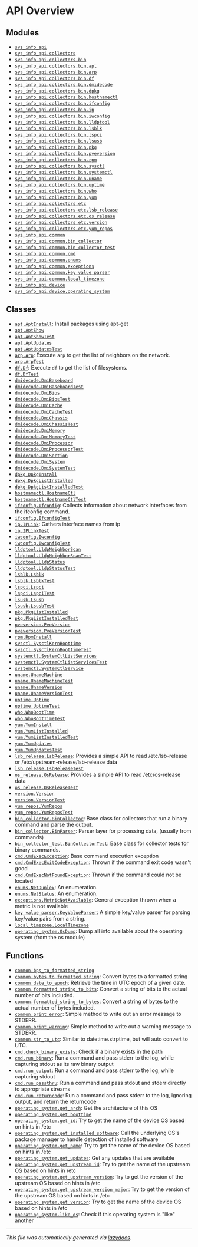 <!-- markdownlint-disable -->

# API Overview

## Modules

- [`sys_info_api`](./sys_info_api.md#module-sys_info_api)
- [`sys_info_api.collectors`](./sys_info_api.collectors.md#module-sys_info_apicollectors)
- [`sys_info_api.collectors.bin`](./sys_info_api.collectors.bin.md#module-sys_info_apicollectorsbin)
- [`sys_info_api.collectors.bin.apt`](./sys_info_api.collectors.bin.apt.md#module-sys_info_apicollectorsbinapt)
- [`sys_info_api.collectors.bin.arp`](./sys_info_api.collectors.bin.arp.md#module-sys_info_apicollectorsbinarp)
- [`sys_info_api.collectors.bin.df`](./sys_info_api.collectors.bin.df.md#module-sys_info_apicollectorsbindf)
- [`sys_info_api.collectors.bin.dmidecode`](./sys_info_api.collectors.bin.dmidecode.md#module-sys_info_apicollectorsbindmidecode)
- [`sys_info_api.collectors.bin.dpkg`](./sys_info_api.collectors.bin.dpkg.md#module-sys_info_apicollectorsbindpkg)
- [`sys_info_api.collectors.bin.hostnamectl`](./sys_info_api.collectors.bin.hostnamectl.md#module-sys_info_apicollectorsbinhostnamectl)
- [`sys_info_api.collectors.bin.ifconfig`](./sys_info_api.collectors.bin.ifconfig.md#module-sys_info_apicollectorsbinifconfig)
- [`sys_info_api.collectors.bin.ip`](./sys_info_api.collectors.bin.ip.md#module-sys_info_apicollectorsbinip)
- [`sys_info_api.collectors.bin.iwconfig`](./sys_info_api.collectors.bin.iwconfig.md#module-sys_info_apicollectorsbiniwconfig)
- [`sys_info_api.collectors.bin.lldptool`](./sys_info_api.collectors.bin.lldptool.md#module-sys_info_apicollectorsbinlldptool)
- [`sys_info_api.collectors.bin.lsblk`](./sys_info_api.collectors.bin.lsblk.md#module-sys_info_apicollectorsbinlsblk)
- [`sys_info_api.collectors.bin.lspci`](./sys_info_api.collectors.bin.lspci.md#module-sys_info_apicollectorsbinlspci)
- [`sys_info_api.collectors.bin.lsusb`](./sys_info_api.collectors.bin.lsusb.md#module-sys_info_apicollectorsbinlsusb)
- [`sys_info_api.collectors.bin.pkg`](./sys_info_api.collectors.bin.pkg.md#module-sys_info_apicollectorsbinpkg)
- [`sys_info_api.collectors.bin.pveversion`](./sys_info_api.collectors.bin.pveversion.md#module-sys_info_apicollectorsbinpveversion)
- [`sys_info_api.collectors.bin.rpm`](./sys_info_api.collectors.bin.rpm.md#module-sys_info_apicollectorsbinrpm)
- [`sys_info_api.collectors.bin.sysctl`](./sys_info_api.collectors.bin.sysctl.md#module-sys_info_apicollectorsbinsysctl)
- [`sys_info_api.collectors.bin.systemctl`](./sys_info_api.collectors.bin.systemctl.md#module-sys_info_apicollectorsbinsystemctl)
- [`sys_info_api.collectors.bin.uname`](./sys_info_api.collectors.bin.uname.md#module-sys_info_apicollectorsbinuname)
- [`sys_info_api.collectors.bin.uptime`](./sys_info_api.collectors.bin.uptime.md#module-sys_info_apicollectorsbinuptime)
- [`sys_info_api.collectors.bin.who`](./sys_info_api.collectors.bin.who.md#module-sys_info_apicollectorsbinwho)
- [`sys_info_api.collectors.bin.yum`](./sys_info_api.collectors.bin.yum.md#module-sys_info_apicollectorsbinyum)
- [`sys_info_api.collectors.etc`](./sys_info_api.collectors.etc.md#module-sys_info_apicollectorsetc)
- [`sys_info_api.collectors.etc.lsb_release`](./sys_info_api.collectors.etc.lsb_release.md#module-sys_info_apicollectorsetclsb_release)
- [`sys_info_api.collectors.etc.os_release`](./sys_info_api.collectors.etc.os_release.md#module-sys_info_apicollectorsetcos_release)
- [`sys_info_api.collectors.etc.version`](./sys_info_api.collectors.etc.version.md#module-sys_info_apicollectorsetcversion)
- [`sys_info_api.collectors.etc.yum_repos`](./sys_info_api.collectors.etc.yum_repos.md#module-sys_info_apicollectorsetcyum_repos)
- [`sys_info_api.common`](./sys_info_api.common.md#module-sys_info_apicommon)
- [`sys_info_api.common.bin_collector`](./sys_info_api.common.bin_collector.md#module-sys_info_apicommonbin_collector)
- [`sys_info_api.common.bin_collector_test`](./sys_info_api.common.bin_collector_test.md#module-sys_info_apicommonbin_collector_test)
- [`sys_info_api.common.cmd`](./sys_info_api.common.cmd.md#module-sys_info_apicommoncmd)
- [`sys_info_api.common.enums`](./sys_info_api.common.enums.md#module-sys_info_apicommonenums)
- [`sys_info_api.common.exceptions`](./sys_info_api.common.exceptions.md#module-sys_info_apicommonexceptions)
- [`sys_info_api.common.key_value_parser`](./sys_info_api.common.key_value_parser.md#module-sys_info_apicommonkey_value_parser)
- [`sys_info_api.common.local_timezone`](./sys_info_api.common.local_timezone.md#module-sys_info_apicommonlocal_timezone)
- [`sys_info_api.device`](./sys_info_api.device.md#module-sys_info_apidevice)
- [`sys_info_api.device.operating_system`](./sys_info_api.device.operating_system.md#module-sys_info_apideviceoperating_system)

## Classes

- [`apt.AptInstall`](./sys_info_api.collectors.bin.apt.md#class-aptinstall): Install packages using apt-get
- [`apt.AptShow`](./sys_info_api.collectors.bin.apt.md#class-aptshow)
- [`apt.AptShowTest`](./sys_info_api.collectors.bin.apt.md#class-aptshowtest)
- [`apt.AptUpdates`](./sys_info_api.collectors.bin.apt.md#class-aptupdates)
- [`apt.AptUpdatesTest`](./sys_info_api.collectors.bin.apt.md#class-aptupdatestest)
- [`arp.Arp`](./sys_info_api.collectors.bin.arp.md#class-arp): Execute `arp` to get the list of neighbors on the network.
- [`arp.ArpTest`](./sys_info_api.collectors.bin.arp.md#class-arptest)
- [`df.Df`](./sys_info_api.collectors.bin.df.md#class-df): Execute `df` to get the list of filesystems.
- [`df.DfTest`](./sys_info_api.collectors.bin.df.md#class-dftest)
- [`dmidecode.DmiBaseboard`](./sys_info_api.collectors.bin.dmidecode.md#class-dmibaseboard)
- [`dmidecode.DmiBaseboardTest`](./sys_info_api.collectors.bin.dmidecode.md#class-dmibaseboardtest)
- [`dmidecode.DmiBios`](./sys_info_api.collectors.bin.dmidecode.md#class-dmibios)
- [`dmidecode.DmiBiosTest`](./sys_info_api.collectors.bin.dmidecode.md#class-dmibiostest)
- [`dmidecode.DmiCache`](./sys_info_api.collectors.bin.dmidecode.md#class-dmicache)
- [`dmidecode.DmiCacheTest`](./sys_info_api.collectors.bin.dmidecode.md#class-dmicachetest)
- [`dmidecode.DmiChassis`](./sys_info_api.collectors.bin.dmidecode.md#class-dmichassis)
- [`dmidecode.DmiChassisTest`](./sys_info_api.collectors.bin.dmidecode.md#class-dmichassistest)
- [`dmidecode.DmiMemory`](./sys_info_api.collectors.bin.dmidecode.md#class-dmimemory)
- [`dmidecode.DmiMemoryTest`](./sys_info_api.collectors.bin.dmidecode.md#class-dmimemorytest)
- [`dmidecode.DmiProcessor`](./sys_info_api.collectors.bin.dmidecode.md#class-dmiprocessor)
- [`dmidecode.DmiProcessorTest`](./sys_info_api.collectors.bin.dmidecode.md#class-dmiprocessortest)
- [`dmidecode.DmiSection`](./sys_info_api.collectors.bin.dmidecode.md#class-dmisection)
- [`dmidecode.DmiSystem`](./sys_info_api.collectors.bin.dmidecode.md#class-dmisystem)
- [`dmidecode.DmiSystemTest`](./sys_info_api.collectors.bin.dmidecode.md#class-dmisystemtest)
- [`dpkg.DpkgInstall`](./sys_info_api.collectors.bin.dpkg.md#class-dpkginstall)
- [`dpkg.DpkgListInstalled`](./sys_info_api.collectors.bin.dpkg.md#class-dpkglistinstalled)
- [`dpkg.DpkgListInstalledTest`](./sys_info_api.collectors.bin.dpkg.md#class-dpkglistinstalledtest)
- [`hostnamectl.HostnameCtl`](./sys_info_api.collectors.bin.hostnamectl.md#class-hostnamectl)
- [`hostnamectl.HostnameCtlTest`](./sys_info_api.collectors.bin.hostnamectl.md#class-hostnamectltest)
- [`ifconfig.Ifconfig`](./sys_info_api.collectors.bin.ifconfig.md#class-ifconfig): Collects information about network interfaces from the ifconfig command.
- [`ifconfig.IfconfigTest`](./sys_info_api.collectors.bin.ifconfig.md#class-ifconfigtest)
- [`ip.IPLink`](./sys_info_api.collectors.bin.ip.md#class-iplink): Gathers interface names from ip
- [`ip.IPLinkTest`](./sys_info_api.collectors.bin.ip.md#class-iplinktest)
- [`iwconfig.Iwconfig`](./sys_info_api.collectors.bin.iwconfig.md#class-iwconfig)
- [`iwconfig.IwconfigTest`](./sys_info_api.collectors.bin.iwconfig.md#class-iwconfigtest)
- [`lldptool.LldpNeighborScan`](./sys_info_api.collectors.bin.lldptool.md#class-lldpneighborscan)
- [`lldptool.LldpNeighborScanTest`](./sys_info_api.collectors.bin.lldptool.md#class-lldpneighborscantest)
- [`lldptool.LldpStatus`](./sys_info_api.collectors.bin.lldptool.md#class-lldpstatus)
- [`lldptool.LldpStatusTest`](./sys_info_api.collectors.bin.lldptool.md#class-lldpstatustest)
- [`lsblk.Lsblk`](./sys_info_api.collectors.bin.lsblk.md#class-lsblk)
- [`lsblk.LsblkTest`](./sys_info_api.collectors.bin.lsblk.md#class-lsblktest)
- [`lspci.Lspci`](./sys_info_api.collectors.bin.lspci.md#class-lspci)
- [`lspci.LspciTest`](./sys_info_api.collectors.bin.lspci.md#class-lspcitest)
- [`lsusb.Lsusb`](./sys_info_api.collectors.bin.lsusb.md#class-lsusb)
- [`lsusb.LsusbTest`](./sys_info_api.collectors.bin.lsusb.md#class-lsusbtest)
- [`pkg.PkgListInstalled`](./sys_info_api.collectors.bin.pkg.md#class-pkglistinstalled)
- [`pkg.PkgListInstalledTest`](./sys_info_api.collectors.bin.pkg.md#class-pkglistinstalledtest)
- [`pveversion.PveVersion`](./sys_info_api.collectors.bin.pveversion.md#class-pveversion)
- [`pveversion.PveVersionTest`](./sys_info_api.collectors.bin.pveversion.md#class-pveversiontest)
- [`rpm.RpmInstall`](./sys_info_api.collectors.bin.rpm.md#class-rpminstall)
- [`sysctl.SysctlKernBoottime`](./sys_info_api.collectors.bin.sysctl.md#class-sysctlkernboottime)
- [`sysctl.SysctlKernBoottimeTest`](./sys_info_api.collectors.bin.sysctl.md#class-sysctlkernboottimetest)
- [`systemctl.SystemCtlListServices`](./sys_info_api.collectors.bin.systemctl.md#class-systemctllistservices)
- [`systemctl.SystemCtlListServicesTest`](./sys_info_api.collectors.bin.systemctl.md#class-systemctllistservicestest)
- [`systemctl.SystemCtlService`](./sys_info_api.collectors.bin.systemctl.md#class-systemctlservice)
- [`uname.UnameMachine`](./sys_info_api.collectors.bin.uname.md#class-unamemachine)
- [`uname.UnameMachineTest`](./sys_info_api.collectors.bin.uname.md#class-unamemachinetest)
- [`uname.UnameVersion`](./sys_info_api.collectors.bin.uname.md#class-unameversion)
- [`uname.UnameVersionTest`](./sys_info_api.collectors.bin.uname.md#class-unameversiontest)
- [`uptime.Uptime`](./sys_info_api.collectors.bin.uptime.md#class-uptime)
- [`uptime.UptimeTest`](./sys_info_api.collectors.bin.uptime.md#class-uptimetest)
- [`who.WhoBootTime`](./sys_info_api.collectors.bin.who.md#class-whoboottime)
- [`who.WhoBootTimeTest`](./sys_info_api.collectors.bin.who.md#class-whoboottimetest)
- [`yum.YumInstall`](./sys_info_api.collectors.bin.yum.md#class-yuminstall)
- [`yum.YumListInstalled`](./sys_info_api.collectors.bin.yum.md#class-yumlistinstalled)
- [`yum.YumListInstalledTest`](./sys_info_api.collectors.bin.yum.md#class-yumlistinstalledtest)
- [`yum.YumUpdates`](./sys_info_api.collectors.bin.yum.md#class-yumupdates)
- [`yum.YumUpdatesTest`](./sys_info_api.collectors.bin.yum.md#class-yumupdatestest)
- [`lsb_release.LsbRelease`](./sys_info_api.collectors.etc.lsb_release.md#class-lsbrelease): Provides a simple API to read /etc/lsb-release or /etc/upstream-release/lsb-release data
- [`lsb_release.LsbReleaseTest`](./sys_info_api.collectors.etc.lsb_release.md#class-lsbreleasetest)
- [`os_release.OsRelease`](./sys_info_api.collectors.etc.os_release.md#class-osrelease): Provides a simple API to read /etc/os-release data
- [`os_release.OsReleaseTest`](./sys_info_api.collectors.etc.os_release.md#class-osreleasetest)
- [`version.Version`](./sys_info_api.collectors.etc.version.md#class-version)
- [`version.VersionTest`](./sys_info_api.collectors.etc.version.md#class-versiontest)
- [`yum_repos.YumRepos`](./sys_info_api.collectors.etc.yum_repos.md#class-yumrepos)
- [`yum_repos.YumReposTest`](./sys_info_api.collectors.etc.yum_repos.md#class-yumrepostest)
- [`bin_collector.BinCollector`](./sys_info_api.common.bin_collector.md#class-bincollector): Base class for collectors that run a binary command and parse the output.
- [`bin_collector.BinParser`](./sys_info_api.common.bin_collector.md#class-binparser): Parser layer for processing data, (usually from commands)
- [`bin_collector_test.BinCollectorTest`](./sys_info_api.common.bin_collector_test.md#class-bincollectortest): Base class for collector tests for binary commands.
- [`cmd.CmdExecException`](./sys_info_api.common.cmd.md#class-cmdexecexception): Base command execution exception
- [`cmd.CmdExecExitCodeException`](./sys_info_api.common.cmd.md#class-cmdexecexitcodeexception): Thrown if the command exit code wasn't good
- [`cmd.CmdExecNotFoundException`](./sys_info_api.common.cmd.md#class-cmdexecnotfoundexception): Thrown if the command could not be located
- [`enums.NetDuplex`](./sys_info_api.common.enums.md#class-netduplex): An enumeration.
- [`enums.NetStatus`](./sys_info_api.common.enums.md#class-netstatus): An enumeration.
- [`exceptions.MetricNotAvailable`](./sys_info_api.common.exceptions.md#class-metricnotavailable): General exception thrown when a metric is not available
- [`key_value_parser.KeyValueParser`](./sys_info_api.common.key_value_parser.md#class-keyvalueparser): A simple key/value parser for parsing key/value pairs from a string.
- [`local_timezone.LocalTimezone`](./sys_info_api.common.local_timezone.md#class-localtimezone)
- [`operating_system.OsDump`](./sys_info_api.device.operating_system.md#class-osdump): Dump all info available about the operating system (from the os module)

## Functions

- [`common.bps_to_formatted_string`](./sys_info_api.common.md#function-bps_to_formatted_string)
- [`common.bytes_to_formatted_string`](./sys_info_api.common.md#function-bytes_to_formatted_string): Convert bytes to a formatted string
- [`common.date_to_epoch`](./sys_info_api.common.md#function-date_to_epoch): Retrieve the time in UTC epoch of a given date.
- [`common.formatted_string_to_bits`](./sys_info_api.common.md#function-formatted_string_to_bits): Convert a string of bits to the actual number of bits included.
- [`common.formatted_string_to_bytes`](./sys_info_api.common.md#function-formatted_string_to_bytes): Convert a string of bytes to the actual number of bytes included.
- [`common.print_error`](./sys_info_api.common.md#function-print_error): Simple method to write out an error message to STDERR.
- [`common.print_warning`](./sys_info_api.common.md#function-print_warning): Simple method to write out a warning message to STDERR.
- [`common.str_to_utc`](./sys_info_api.common.md#function-str_to_utc): Similar to datetime.strptime, but will auto convert to UTC.
- [`cmd.check_binary_exists`](./sys_info_api.common.cmd.md#function-check_binary_exists): Check if a binary exists in the path
- [`cmd.run_binary`](./sys_info_api.common.cmd.md#function-run_binary): Run a command and pass stderr to the log, while capturing stdout as its raw binary output
- [`cmd.run_output`](./sys_info_api.common.cmd.md#function-run_output): Run a command and pass stderr to the log, while capturing stdout
- [`cmd.run_passthru`](./sys_info_api.common.cmd.md#function-run_passthru): Run a command and pass stdout and stderr directly to appropriate streams
- [`cmd.run_returncode`](./sys_info_api.common.cmd.md#function-run_returncode): Run a command and pass stderr to the log, ignoring output, and return the returncode
- [`operating_system.get_arch`](./sys_info_api.device.operating_system.md#function-get_arch): Get the architecture of this OS
- [`operating_system.get_boottime`](./sys_info_api.device.operating_system.md#function-get_boottime)
- [`operating_system.get_id`](./sys_info_api.device.operating_system.md#function-get_id): Try to get the name of the device OS based on hints in /etc
- [`operating_system.get_installed_software`](./sys_info_api.device.operating_system.md#function-get_installed_software): Call the underlying OS's package manager to handle detection of installed software
- [`operating_system.get_name`](./sys_info_api.device.operating_system.md#function-get_name): Try to get the name of the device OS based on hints in /etc
- [`operating_system.get_updates`](./sys_info_api.device.operating_system.md#function-get_updates): Get any updates that are available
- [`operating_system.get_upstream_id`](./sys_info_api.device.operating_system.md#function-get_upstream_id): Try to get the name of the upstream OS based on hints in /etc
- [`operating_system.get_upstream_version`](./sys_info_api.device.operating_system.md#function-get_upstream_version): Try to get the version of the upstream OS based on hints in /etc
- [`operating_system.get_upstream_version_major`](./sys_info_api.device.operating_system.md#function-get_upstream_version_major): Try to get the version of the upstream OS based on hints in /etc
- [`operating_system.get_version`](./sys_info_api.device.operating_system.md#function-get_version): Try to get the name of the device OS based on hints in /etc
- [`operating_system.like_os`](./sys_info_api.device.operating_system.md#function-like_os): Check if this operating system is "like" another


---

_This file was automatically generated via [lazydocs](https://github.com/ml-tooling/lazydocs)._
